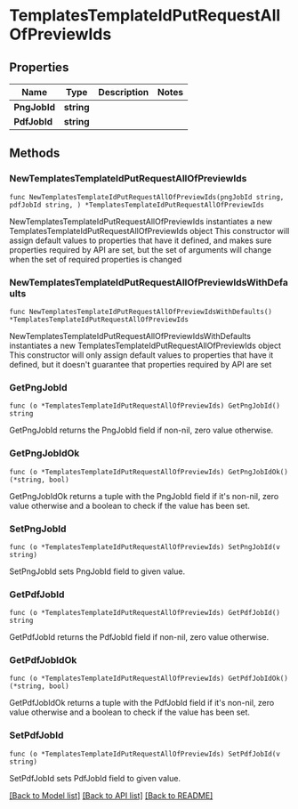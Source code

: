# TemplatesTemplateIdPutRequestAllOfPreviewIds

## Properties

Name | Type | Description | Notes
------------ | ------------- | ------------- | -------------
**PngJobId** | **string** |  | 
**PdfJobId** | **string** |  | 

## Methods

### NewTemplatesTemplateIdPutRequestAllOfPreviewIds

`func NewTemplatesTemplateIdPutRequestAllOfPreviewIds(pngJobId string, pdfJobId string, ) *TemplatesTemplateIdPutRequestAllOfPreviewIds`

NewTemplatesTemplateIdPutRequestAllOfPreviewIds instantiates a new TemplatesTemplateIdPutRequestAllOfPreviewIds object
This constructor will assign default values to properties that have it defined,
and makes sure properties required by API are set, but the set of arguments
will change when the set of required properties is changed

### NewTemplatesTemplateIdPutRequestAllOfPreviewIdsWithDefaults

`func NewTemplatesTemplateIdPutRequestAllOfPreviewIdsWithDefaults() *TemplatesTemplateIdPutRequestAllOfPreviewIds`

NewTemplatesTemplateIdPutRequestAllOfPreviewIdsWithDefaults instantiates a new TemplatesTemplateIdPutRequestAllOfPreviewIds object
This constructor will only assign default values to properties that have it defined,
but it doesn't guarantee that properties required by API are set

### GetPngJobId

`func (o *TemplatesTemplateIdPutRequestAllOfPreviewIds) GetPngJobId() string`

GetPngJobId returns the PngJobId field if non-nil, zero value otherwise.

### GetPngJobIdOk

`func (o *TemplatesTemplateIdPutRequestAllOfPreviewIds) GetPngJobIdOk() (*string, bool)`

GetPngJobIdOk returns a tuple with the PngJobId field if it's non-nil, zero value otherwise
and a boolean to check if the value has been set.

### SetPngJobId

`func (o *TemplatesTemplateIdPutRequestAllOfPreviewIds) SetPngJobId(v string)`

SetPngJobId sets PngJobId field to given value.


### GetPdfJobId

`func (o *TemplatesTemplateIdPutRequestAllOfPreviewIds) GetPdfJobId() string`

GetPdfJobId returns the PdfJobId field if non-nil, zero value otherwise.

### GetPdfJobIdOk

`func (o *TemplatesTemplateIdPutRequestAllOfPreviewIds) GetPdfJobIdOk() (*string, bool)`

GetPdfJobIdOk returns a tuple with the PdfJobId field if it's non-nil, zero value otherwise
and a boolean to check if the value has been set.

### SetPdfJobId

`func (o *TemplatesTemplateIdPutRequestAllOfPreviewIds) SetPdfJobId(v string)`

SetPdfJobId sets PdfJobId field to given value.



[[Back to Model list]](../README.md#documentation-for-models) [[Back to API list]](../README.md#documentation-for-api-endpoints) [[Back to README]](../README.md)


